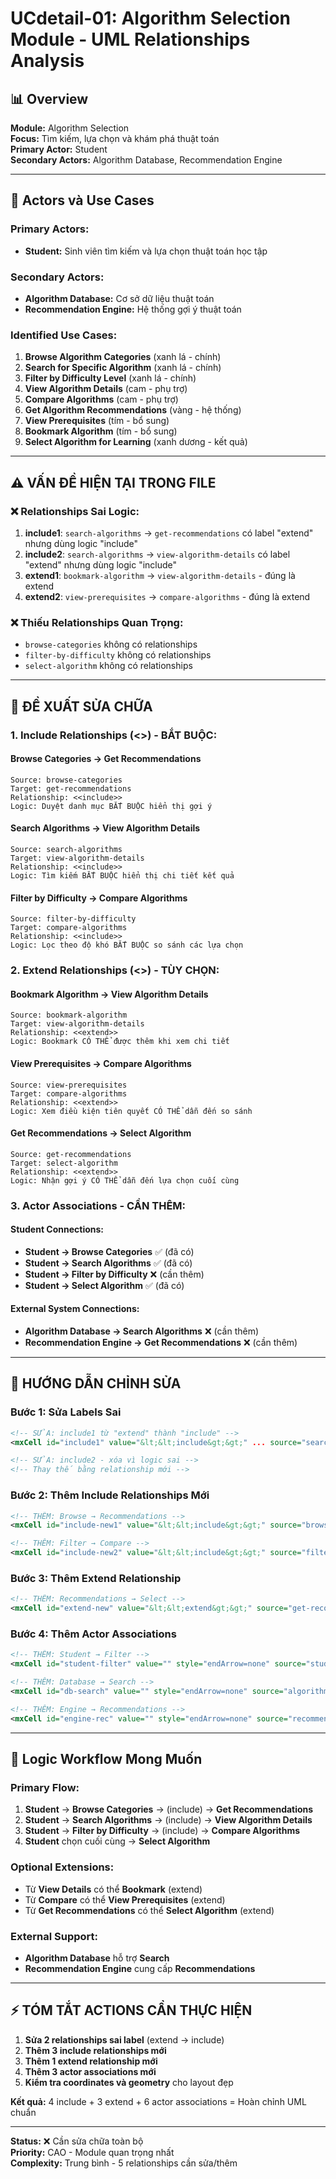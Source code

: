 # UCdetail-01: Algorithm Selection Module - UML Relationships Analysis

## 📊 Overview
**Module:** Algorithm Selection  
**Focus:** Tìm kiếm, lựa chọn và khám phá thuật toán  
**Primary Actor:** Student  
**Secondary Actors:** Algorithm Database, Recommendation Engine  

---

## 🎯 Actors và Use Cases

### Primary Actors:
- **Student:** Sinh viên tìm kiếm và lựa chọn thuật toán học tập

### Secondary Actors:
- **Algorithm Database:** Cơ sở dữ liệu thuật toán
- **Recommendation Engine:** Hệ thống gợi ý thuật toán

### Identified Use Cases:
1. **Browse Algorithm Categories** (xanh lá - chính)
2. **Search for Specific Algorithm** (xanh lá - chính)
3. **Filter by Difficulty Level** (xanh lá - chính)
4. **View Algorithm Details** (cam - phụ trợ)
5. **Compare Algorithms** (cam - phụ trợ)
6. **Get Algorithm Recommendations** (vàng - hệ thống)
7. **View Prerequisites** (tím - bổ sung)
8. **Bookmark Algorithm** (tím - bổ sung)
9. **Select Algorithm for Learning** (xanh dương - kết quả)

---

## ⚠️ VẤN ĐỀ HIỆN TẠI TRONG FILE

### ❌ Relationships Sai Logic:
1. **include1**: `search-algorithms` → `get-recommendations` có label "extend" nhưng dùng logic "include"
2. **include2**: `search-algorithms` → `view-algorithm-details` có label "extend" nhưng dùng logic "include"
3. **extend1**: `bookmark-algorithm` → `view-algorithm-details` - đúng là extend
4. **extend2**: `view-prerequisites` → `compare-algorithms` - đúng là extend

### ❌ Thiếu Relationships Quan Trọng:
- `browse-categories` không có relationships
- `filter-by-difficulty` không có relationships
- `select-algorithm` không có relationships

---

## 🔧 ĐỀ XUẤT SỬA CHỮA

### 1. Include Relationships (<<include>>) - BẮT BUỘC:

#### **Browse Categories → Get Recommendations**
```
Source: browse-categories
Target: get-recommendations
Relationship: <<include>>
Logic: Duyệt danh mục BẮT BUỘC hiển thị gợi ý
```

#### **Search Algorithms → View Algorithm Details**
```
Source: search-algorithms  
Target: view-algorithm-details
Relationship: <<include>>
Logic: Tìm kiếm BẮT BUỘC hiển thị chi tiết kết quả
```

#### **Filter by Difficulty → Compare Algorithms**
```
Source: filter-by-difficulty
Target: compare-algorithms  
Relationship: <<include>>
Logic: Lọc theo độ khó BẮT BUỘC so sánh các lựa chọn
```

### 2. Extend Relationships (<<extend>>) - TÙY CHỌN:

#### **Bookmark Algorithm → View Algorithm Details**
```
Source: bookmark-algorithm
Target: view-algorithm-details
Relationship: <<extend>>
Logic: Bookmark CÓ THỂ được thêm khi xem chi tiết
```

#### **View Prerequisites → Compare Algorithms**
```
Source: view-prerequisites
Target: compare-algorithms
Relationship: <<extend>>
Logic: Xem điều kiện tiên quyết CÓ THỂ dẫn đến so sánh
```

#### **Get Recommendations → Select Algorithm**
```
Source: get-recommendations
Target: select-algorithm
Relationship: <<extend>>
Logic: Nhận gợi ý CÓ THỂ dẫn đến lựa chọn cuối cùng
```

### 3. Actor Associations - CẦN THÊM:

#### Student Connections:
- **Student → Browse Categories** ✅ (đã có)
- **Student → Search Algorithms** ✅ (đã có)
- **Student → Filter by Difficulty** ❌ (cần thêm)
- **Student → Select Algorithm** ✅ (đã có)

#### External System Connections:
- **Algorithm Database → Search Algorithms** ❌ (cần thêm)
- **Recommendation Engine → Get Recommendations** ❌ (cần thêm)

---

## 📝 HƯỚNG DẪN CHỈNH SỬA

### Bước 1: Sửa Labels Sai
```xml
<!-- SỬA: include1 từ "extend" thành "include" -->
<mxCell id="include1" value="&lt;&lt;include&gt;&gt;" ... source="search-algorithms" target="view-algorithm-details">

<!-- SỬA: include2 - xóa vì logic sai -->
<!-- Thay thế bằng relationship mới -->
```

### Bước 2: Thêm Include Relationships Mới
```xml
<!-- THÊM: Browse → Recommendations -->
<mxCell id="include-new1" value="&lt;&lt;include&gt;&gt;" source="browse-categories" target="get-recommendations">

<!-- THÊM: Filter → Compare -->  
<mxCell id="include-new2" value="&lt;&lt;include&gt;&gt;" source="filter-by-difficulty" target="compare-algorithms">
```

### Bước 3: Thêm Extend Relationship
```xml
<!-- THÊM: Recommendations → Select -->
<mxCell id="extend-new" value="&lt;&lt;extend&gt;&gt;" source="get-recommendations" target="select-algorithm">
```

### Bước 4: Thêm Actor Associations
```xml
<!-- THÊM: Student → Filter -->
<mxCell id="student-filter" value="" style="endArrow=none" source="student" target="filter-by-difficulty">

<!-- THÊM: Database → Search -->
<mxCell id="db-search" value="" style="endArrow=none" source="algorithm-db" target="search-algorithms">

<!-- THÊM: Engine → Recommendations -->
<mxCell id="engine-rec" value="" style="endArrow=none" source="recommendation-engine" target="get-recommendations">
```

---

## 🎯 Logic Workflow Mong Muốn

### Primary Flow:
1. **Student** → **Browse Categories** → (include) → **Get Recommendations**
2. **Student** → **Search Algorithms** → (include) → **View Algorithm Details**  
3. **Student** → **Filter by Difficulty** → (include) → **Compare Algorithms**
4. **Student** chọn cuối cùng → **Select Algorithm**

### Optional Extensions:
- Từ **View Details** có thể **Bookmark** (extend)
- Từ **Compare** có thể **View Prerequisites** (extend) 
- Từ **Get Recommendations** có thể **Select Algorithm** (extend)

### External Support:
- **Algorithm Database** hỗ trợ **Search**
- **Recommendation Engine** cung cấp **Recommendations**

---

## ⚡ TÓM TẮT ACTIONS CẦN THỰC HIỆN

1. **Sửa 2 relationships sai label** (extend → include)
2. **Thêm 3 include relationships mới** 
3. **Thêm 1 extend relationship mới**
4. **Thêm 3 actor associations mới**
5. **Kiểm tra coordinates và geometry** cho layout đẹp

**Kết quả:** 4 include + 3 extend + 6 actor associations = Hoàn chỉnh UML chuẩn

---

**Status:** ❌ Cần sửa chữa toàn bộ  
**Priority:** CAO - Module quan trọng nhất  
**Complexity:** Trung bình - 5 relationships cần sửa/thêm
